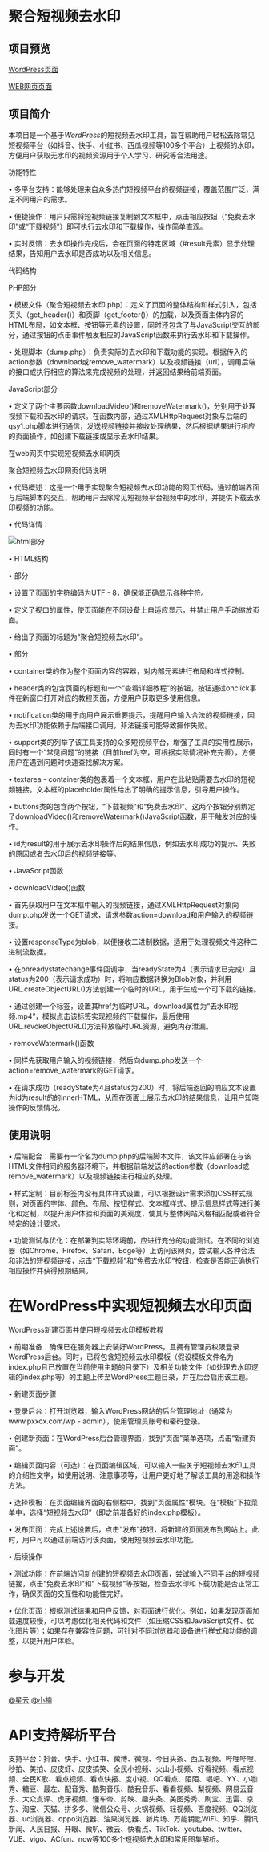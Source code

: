 # 聚合短视频去水印

## 项目预览

[WordPress页面](https://www.pxxox.com/qsy)

[WEB网页页面](https://qsy.pxxox.cn/)

## 项目简介

本项目是一个基于*WordPress*的短视频去水印工具，旨在帮助用户轻松去除常见短视频平台（如抖音、快手、小红书、西瓜视频等100多个平台）上视频的水印，方便用户获取无水印的视频资源用于个人学习、研究等合法用途。

功能特性

• 多平台支持：能够处理来自众多热门短视频平台的视频链接，覆盖范围广泛，满足不同用户的需求。

• 便捷操作：用户只需将短视频链接复制到文本框中，点击相应按钮（“免费去水印”或“下载视频”）即可执行去水印和下载操作，操作简单直观。

• 实时反馈：去水印操作完成后，会在页面的特定区域（#result元素）显示处理结果，告知用户去水印是否成功以及相关信息。

代码结构

PHP部分

• 模板文件（聚合短视频去水印.php）：定义了页面的整体结构和样式引入，包括页头（get_header()）和页脚（get_footer()）的加载，以及页面主体内容的HTML布局，如文本框、按钮等元素的设置，同时还包含了与JavaScript交互的部分，通过按钮的点击事件触发相应的JavaScript函数来执行去水印和下载操作。

• 处理脚本（dump.php）：负责实际的去水印和下载功能的实现。根据传入的action参数（download或remove_watermark）以及视频链接（url），调用后端的接口或执行相应的算法来完成视频的处理，并返回结果给前端页面。

JavaScript部分

• 定义了两个主要函数downloadVideo()和removeWatermark()，分别用于处理视频下载和去水印的请求。在函数内部，通过XMLHttpRequest对象与后端的qsy1.php脚本进行通信，发送视频链接并接收处理结果，然后根据结果进行相应的页面操作，如创建下载链接或显示去水印结果。

在web网页中实现短视频去水印网页

聚合短视频去水印网页代码说明

• 代码概述：这是一个用于实现聚合短视频去水印功能的网页代码，通过前端界面与后端脚本的交互，帮助用户去除常见短视频平台视频中的水印，并提供下载去水印视频的功能。

• 代码详情：

![html部分](https://s2.loli.net/2025/01/08/Q3sTfN8EFKWCSzB.jpg)

<meta charset="UTF-8">
    <meta name="viewport" content="width=device-width, initial-scale=1.0, user-scalable=no">
    <title>聚合短视频去水印</title>

• HTML结构

• 部分

• 设置了页面的字符编码为UTF - 8，确保能正确显示各种字符。

• 定义了视口的属性，使页面能在不同设备上自适应显示，并禁止用户手动缩放页面。

• 给出了页面的标题为“聚合短视频去水印”。

• 部分

• container类的作为整个页面内容的容器，对内部元素进行布局和样式控制。

• header类的包含页面的标题和一个“查看详细教程”的按钮，按钮通过onclick事件在新窗口打开对应的教程页面，方便用户获取更多使用信息。

• notification类的用于向用户展示重要提示，提醒用户输入合法的视频链接，因为去水印功能依赖于后端接口调用，非法链接可能导致操作失败。

• support类的列举了该工具支持的众多短视频平台，增强了工具的实用性展示，同时有一个“常见问题”的链接（目前href为空，可根据实际情况补充完善），方便用户在遇到问题时快速查找解决方案。

• textarea - container类的包裹着一个文本框，用户在此粘贴需要去水印的短视频链接。文本框的placeholder属性给出了明确的提示信息，引导用户操作。

• buttons类的包含两个按钮，“下载视频”和“免费去水印”。这两个按钮分别绑定了downloadVideo()和removeWatermark()JavaScript函数，用于触发对应的操作。

• id为result的用于展示去水印操作后的结果信息，例如去水印成功的提示、失败的原因或者去水印后的视频链接等。

• JavaScript函数

• downloadVideo()函数

• 首先获取用户在文本框中输入的视频链接，通过XMLHttpRequest对象向dump.php发送一个GET请求，请求参数action=download和用户输入的视频链接。

• 设置responseType为blob，以便接收二进制数据，适用于处理视频文件这种二进制流数据。

• 在onreadystatechange事件回调中，当readyState为4（表示请求已完成）且status为200（表示请求成功）时，将响应数据转换为Blob对象，并利用URL.createObjectURL()方法创建一个临时的URL，用于生成一个可下载的链接。

• 通过创建一个标签，设置其href为临时URL，download属性为“去水印视频.mp4”，模拟点击该标签实现视频的下载操作，最后使用URL.revokeObjectURL()方法释放临时URL资源，避免内存泄漏。

• removeWatermark()函数

• 同样先获取用户输入的视频链接，然后向dump.php发送一个action=remove_watermark的GET请求。

• 在请求成功（readyState为4且status为200）时，将后端返回的响应文本设置为id为result的的innerHTML，从而在页面上展示去水印的结果信息，让用户知晓操作的反馈情况。

## 使用说明

• 后端配合：需要有一个名为dump.php的后端脚本文件，该文件应部署在与该HTML文件相同的服务器环境下，并根据前端发送的action参数（download或remove_watermark）以及视频链接进行相应的处理。

• 样式定制：目前标签内没有具体样式设置，可以根据设计需求添加CSS样式规则，对页面的字体、颜色、布局、按钮样式、文本框样式、提示信息样式等进行美化和定制，以提升用户体验和页面的美观度，使其与整体网站风格相匹配或者符合特定的设计要求。

• 功能测试与优化：在部署到实际环境前，应进行充分的功能测试。在不同的浏览器（如Chrome、Firefox、Safari、Edge等）上访问该网页，尝试输入各种合法和非法的短视频链接，点击“下载视频”和“免费去水印”按钮，检查是否能正确执行相应操作并获得预期结果。

# 在WordPress中实现短视频去水印页面

WordPress新建页面并使用短视频去水印模板教程

• 前期准备：确保已在服务器上安装好WordPress，且拥有管理员权限登录WordPress后台。同时，已将包含短视频去水印模板（假设模板文件名为index.php且已放置在当前使用主题的目录下）及相关功能文件（如处理去水印逻辑的index.php等）的主题上传至WordPress主题目录，并在后台启用该主题。

• 新建页面步骤

• 登录后台：打开浏览器，输入WordPress网站的后台管理地址（通常为www.pxxox.com/wp - admin），使用管理员账号和密码登录。

• 创建新页面：在WordPress后台管理界面，找到“页面”菜单选项，点击“新建页面”。

• 编辑页面内容（可选）：在页面编辑区域，可以输入一些关于短视频去水印工具的介绍性文字，如使用说明、注意事项等，让用户更好地了解该工具的用途和操作方法。

• 选择模板：在页面编辑界面的右侧栏中，找到“页面属性”模块。在“模板”下拉菜单中，选择“短视频去水印”（即之前准备好的index.php模板）。

• 发布页面：完成上述设置后，点击“发布”按钮，将新建的页面发布到网站上。此时，用户可以通过前端访问该页面，使用短视频去水印功能。

• 后续操作

• 测试功能：在前端访问新创建的短视频去水印页面，尝试输入不同平台的短视频链接，点击“免费去水印”和“下载视频”等按钮，检查去水印和下载功能是否正常工作，确保页面的交互性和功能性完好。

• 优化页面：根据测试结果和用户反馈，对页面进行优化。例如，如果发现页面加载速度较慢，可以考虑优化相关代码和文件（如压缩CSS和JavaScript文件、优化图片等）；如果存在兼容性问题，可针对不同浏览器和设备进行样式和功能的调整，以提升用户体验。

# 参与开发

[@星云](https://github.com/XingYun886)  [@小楠](https://github.com/IOSXN)

# API支持解析平台

支持平台：抖音、快手、小红书、微博、微视、今日头条、西瓜视频、哔哩哔哩、秒拍、美拍、皮皮虾、皮皮搞笑、全民小视频、火山小视频、好看视频、看点视频、全民K歌、看点视频、看点快报、度小视、QQ看点、陌陌、唱吧、YY、小咖秀、糖豆、最左、配音秀、酷狗音乐、酷我音乐、看看视频、梨视频、网易云音乐、大众点评、虎牙视频、懂车帝、剪映、趣头条、美图秀秀、刷宝、迅雷、京东、淘宝、天猫、拼多多、微信公众号、火锅视频、轻视频、百度视频、QQ浏览器、uc浏览器、oppo浏览器、油果浏览器、新片场、万能钥匙WiFi、知乎、腾讯新闻、人民日报、开眼、微叭、微云、快看点、TikTok、youtube、twitter、VUE、vigo、ACfun、now等100多个短视频去水印和常用图集解析。
